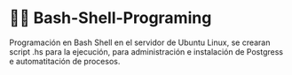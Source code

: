 # 🐱‍🐉 Bash-Shell-Programing
Programación en Bash Shell en el servidor de Ubuntu Linux, se crearan script .hs para la ejecución, para administración e instalación de Postgress e automatitación de procesos.
